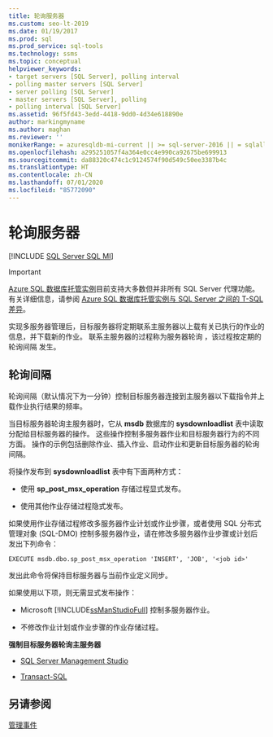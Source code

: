 ```yaml
---
title: 轮询服务器
ms.custom: seo-lt-2019
ms.date: 01/19/2017
ms.prod: sql
ms.prod_service: sql-tools
ms.technology: ssms
ms.topic: conceptual
helpviewer_keywords:
- target servers [SQL Server], polling interval
- polling master servers [SQL Server]
- server polling [SQL Server]
- master servers [SQL Server], polling
- polling interval [SQL Server]
ms.assetid: 96f5fd43-3edd-4418-9dd0-4d34e618890e
author: markingmyname
ms.author: maghan
ms.reviewer: ''
monikerRange: = azuresqldb-mi-current || >= sql-server-2016 || = sqlallproducts-allversions
ms.openlocfilehash: a295251057f4a364e0cc4e990ca92675be699913
ms.sourcegitcommit: da88320c474c1c9124574f90d549c50ee3387b4c
ms.translationtype: HT
ms.contentlocale: zh-CN
ms.lasthandoff: 07/01/2020
ms.locfileid: "85772090"
---
```

# <a name="poll-servers"></a>轮询服务器
[!INCLUDE [SQL Server SQL MI](../../includes/applies-to-version/sql-asdbmi.md)]

> [!IMPORTANT]  
> [Azure SQL 数据库托管实例](https://docs.microsoft.com/azure/sql-database/sql-database-managed-instance)目前支持大多数但并非所有 SQL Server 代理功能。 有关详细信息，请参阅 [Azure SQL 数据库托管实例与 SQL Server 之间的 T-SQL 差异](https://docs.microsoft.com/azure/sql-database/sql-database-managed-instance-transact-sql-information#sql-server-agent)。

实现多服务器管理后，目标服务器将定期联系主服务器以上载有关已执行的作业的信息，并下载新的作业。 联系主服务器的过程称为服务器轮询  ，该过程按定期的轮询间隔  发生。  
  
## <a name="polling-intervals"></a>轮询间隔  
轮询间隔（默认情况下为一分钟）控制目标服务器连接到主服务器以下载指令并上载作业执行结果的频率。  
  
当目标服务器轮询主服务器时，它从 **msdb** 数据库的 **sysdownloadlist** 表中读取分配给目标服务器的操作。 这些操作控制多服务器作业和目标服务器行为的不同方面。 操作的示例包括删除作业、插入作业、启动作业和更新目标服务器的轮询间隔。  
  
将操作发布到 **sysdownloadlist** 表中有下面两种方式：  
  
-   使用 **sp_post_msx_operation** 存储过程显式发布。  
  
-   使用其他作业存储过程隐式发布。  
  
如果使用作业存储过程修改多服务器作业计划或作业步骤，或者使用 SQL 分布式管理对象 (SQL-DMO) 控制多服务器作业，请在修改多服务器作业步骤或计划后发出下列命令：  
  
```  
EXECUTE msdb.dbo.sp_post_msx_operation 'INSERT', 'JOB', '<job id>'  
```  
  
发出此命令将保持目标服务器与当前作业定义同步。  
  
如果使用以下项，则无需显式发布操作：  
  
-   Microsoft [!INCLUDE[ssManStudioFull](../../includes/ssmanstudiofull-md.md)] 控制多服务器作业。  
  
-   不修改作业计划或作业步骤的作业存储过程。  
  
**强制目标服务器轮询主服务器**  
  
-   [SQL Server Management Studio](../../ssms/agent/force-a-target-server-to-poll-the-master-server.md)  
  
-   [Transact-SQL](https://msdn.microsoft.com/085deef8-2709-4da9-bb97-9ab32effdacf)  
  
## <a name="see-also"></a>另请参阅  
[管理事件](../../ssms/agent/manage-events.md)  
  
